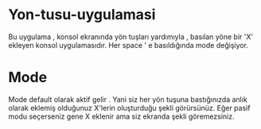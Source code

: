# Yon-tusu-uygulamasi
Bu uygulama , konsol ekranında yön tuşları yardımıyla , basılan yöne bir 'X' ekleyen konsol uygulamasıdır.
Her space ' e basıldığında mode değişiyor.
# Mode
Mode default olarak aktif gelir . Yani siz her yön tuşuna bastığınızda anlık olarak eklemiş olduğunuz X'lerin oluşturduğu şekli görürsünüz.
Eğer pasif modu seçerseniz gene X eklenir ama siz ekranda şekli göremezsiniz.
